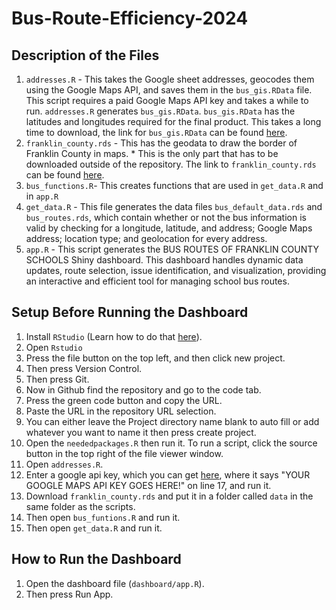 # Bus-Route-Efficiency-2024

## Description of the Files

1. `addresses.R` - This takes the Google sheet addresses, geocodes them using the Google Maps API, and saves them in the `bus_gis.RData` file. This script requires a paid Google Maps API key and takes a while to run. `addresses.R` generates `bus_gis.RData`. `bus_gis.RData` has the latitudes and longitudes required for the final product. This takes a long time to download, the link for `bus_gis.RData` can be found [here](https://drive.google.com/file/d/1kl8nvWYXfcdH9jsDdYwMavAX3lSkdOnm/view?usp=sharing).
2. `franklin_county.rds` - This has the geodata to draw the border of Franklin County in maps. * This is the only part that has to be downloaded outside of the repository. The link to `franklin_county.rds` can be found [here](https://drive.google.com/file/d/1FceRqZVVa3RhJmYRs1GRqeL69NRMsQ-h/view?usp=sharing). 
3. `bus_functions.R`- This creates functions that are used in `get_data.R` and in `app.R`
4. `get_data.R` - This file generates the data files `bus_default_data.rds` and `bus_routes.rds`, which contain whether or not the bus information is valid by checking for a longitude, latitude, and address; Google Maps address; location type; and geolocation for every address.
5. `app.R` - This script generates the BUS ROUTES OF FRANKLIN COUNTY SCHOOLS Shiny dashboard. This dashboard handles dynamic data updates, route selection, issue identification, and visualization, providing an interactive and efficient tool for managing school bus routes. 
## Setup Before Running the Dashboard

1. Install `RStudio` (Learn how to do that [here](https://github.com/git-guides/install-git)).
2. Open `Rstudio`
3. Press the file button on the top left, and then click new project.
4. Then press Version Control.
5. Then press Git.
6. Now in Github find the repository and go to the code tab.
7. Press the green code button and copy the URL.
8. Paste the URL in the repository URL selection.
9. You can either leave the Project directory name blank to auto fill or add whatever you want to name it then press create project.
10. Open the `neededpackages.R` then run it. To run a script, click the source button in the top right of the file viewer window.
11. Open `addresses.R`.
12. Enter a google api key, which you can get [here](https://developers.google.com/maps/documentation/geocoding/get-api-key), where it says "YOUR GOOGLE MAPS API KEY GOES HERE!" on line 17, and run it.
13. Download `franklin_county.rds` and put it in a folder called `data` in the same folder as the scripts.
14. Then open `bus_funtions.R` and run it.
15. Then open `get_data.R` and run it.
  
## How to Run the Dashboard

1. Open the dashboard file (`dashboard/app.R`).
2. Then press Run App.

